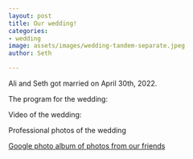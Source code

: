 ```yaml
---
layout: post
title: Our wedding!
categories:
- wedding
image: assets/images/wedding-tandem-separate.jpeg
author: Seth

---
```


Ali and Seth got married on April 30th, 2022.

The program for the wedding:

Video of the wedding:

Professional photos of the wedding

[Google photo album of photos from our friends](#)